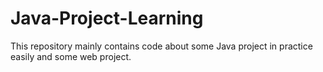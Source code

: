 # Java-Project-Learning
This repository mainly contains code about some  Java project in practice easily and some web project.

